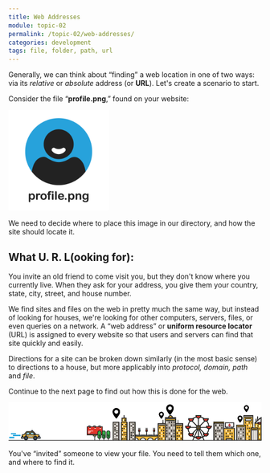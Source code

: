 ```yaml
---
title: Web Addresses
module: topic-02
permalink: /topic-02/web-addresses/
categories: development
tags: file, folder, path, url
---
```


<div class="divider-heading"></div>

Generally, we can think about “finding” a web location in one of two ways: via its _relative_ or _absolute_ address (or **URL**). Let's create a scenario to start.

Consider the file “**profile.png**,” found on your website:

<img src="../img/url-profile.png" alt="profile placeholder" style="width: 200px;" />

We need to decide where to place this image in our directory, and how the site should locate it.


## What U. R. L(ooking for):
You invite an old friend to come visit you, but they don't know where you currently live. When they ask for your address, you give them your country, state, city, street, and house number.

We find sites and files on the web in pretty much the same way, but instead of looking for houses, we're looking for other computers, servers, files, or even queries on a network. A “web address” or **uniform resource locator** (URL) is assigned to every website so that users and servers can find that site quickly and easily.

Directions for a site can be broken down similarly (in the most basic sense) to directions to a house, but more applicably into _protocol, domain, path_ and _file_.

Continue to the next page to find out how this is done for the web.

![City Horizon](../img/url-city.gif)
<div class="img-caption">
  You've “invited” someone to view your file. You need to tell them which one, and where to find it.
</div>

